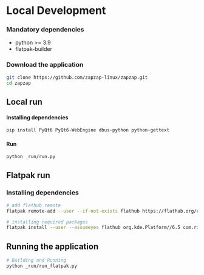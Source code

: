 # Local Development

### Mandatory dependencies
- python >= 3.9
- flatpak-builder

### Download the application
```bash
git clone https://github.com/zapzap-linux/zapzap.git
cd zapzap
```

## Local run
#### Installing dependencies
```bash
pip install PyQt6 PyQt6-WebEngine dbus-python python-gettext
```
#### Run
```bash
python _run/run.py
```

## Flatpak run

### Installing dependencies
```bash
# add flathub remote
flatpak remote-add --user --if-not-exists flathub https://flathub.org/repo/flathub.flatpakrepo

# installing required packages
flatpak install --user --assumeyes flathub org.kde.Platform//6.5 com.riverbankcomputing.PyQt.BaseApp//6.5
```
## Running the application

```bash
# Building and Running
python _run/run_flatpak.py
```
